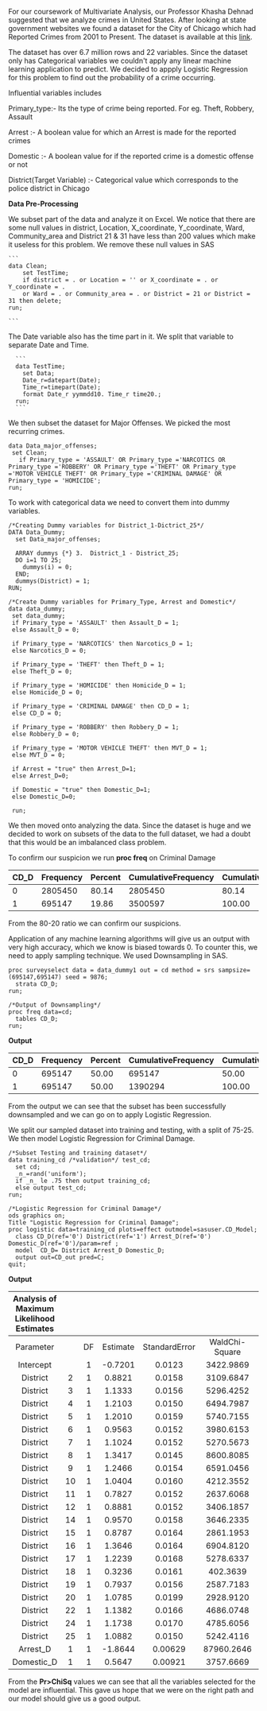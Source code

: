 
For our coursework of Multivariate Analysis, our Professor Khasha Dehnad suggested that we analyze crimes in United States. After looking at state government websites we found a dataset for the City of Chicago which had Reported Crimes from 2001 to Present. The dataset is available at this [link](https://catalog.data.gov/dataset/crimes-2001-to-present-398a4).

The dataset has over 6.7 million rows and 22 variables. Since the dataset only has Categorical variables we couldn't apply any linear machine learning application to predict. We decided to appply Logistic Regression for this problem to find out the probability of a crime occurring.

Influential variables includes

Primary_type:- Its the type of crime being reported. For eg. Theft, Robbery, Assault

Arrest :- A boolean value for which an Arrest is made for the reported crimes

Domestic :- A boolean value for if the reported crime is a domestic offense or not

District(Target Variable) :- Categorical value which corresponds to the police district in Chicago

**Data Pre-Processing**

We subset part of the data and analyze it on Excel. We notice that there are some null values in district, Location, X_coordinate, Y_coordinate, Ward, Community_area and District 21 & 31 have less than 200 values which make it useless for this problem. We remove these null values in SAS

    ```
    data Clean;
    	set TestTime;
    	if district = . or Location = '' or X_coordinate = . or Y_coordinate = .
    	or Ward = . or Community_area = . or District = 21 or District = 31 then delete;
    run;

    ```

  The Date variable also has the time part in it. We split that variable to separate Date and Time.

      ```
      data TestTime;
        set Data;
        Date_r=datepart(Date);
        Time_r=timepart(Date);
        format Date_r yymmdd10. Time_r time20.;
      run;
      ```

   We then subset the dataset for Major Offenses. We picked the most recurring crimes.

   ```
   data Data_major_offenses;
   	set Clean;
	  if Primary_type = 'ASSAULT' OR Primary_type ='NARCOTICS OR Primary_type ='ROBBERY' OR Primary_type ='THEFT' OR Primary_type ='MOTOR VEHICLE THEFT' OR Primary_type ='CRIMINAL DAMAGE' OR Primary_type = 'HOMICIDE';
   run;
   ```

   To work with categorical data we need to convert them into dummy variables.

   ```
   /*Creating Dummy variables for District_1-Dictrict_25*/
   DATA Data_Dummy;
     set Data_major_offenses;

     ARRAY dummys {*} 3.  District_1 - District_25;
     DO i=1 TO 25;			      
       dummys(i) = 0;
     END;
     dummys(District) = 1;		
   RUN;

   /*Create Dummy variables for Primary_Type, Arrest and Domestic*/
   data data_dummy;
   	set data_dummy;
   	if Primary_type = 'ASSAULT' then Assault_D = 1;
   	else Assault_D = 0;

   	if Primary_type = 'NARCOTICS' then Narcotics_D = 1;
   	else Narcotics_D = 0;

   	if Primary_type = 'THEFT' then Theft_D = 1;
   	else Theft_D = 0;

   	if Primary_type = 'HOMICIDE' then Homicide_D = 1;
   	else Homicide_D = 0;

   	if Primary_type = 'CRIMINAL DAMAGE' then CD_D = 1;
   	else CD_D = 0;

   	if Primary_type = 'ROBBERY' then Robbery_D = 1;
   	else Robbery_D = 0;

   	if Primary_type = 'MOTOR VEHICLE THEFT' then MVT_D = 1;
   	else MVT_D = 0;

   	if Arrest = "true" then Arrest_D=1;
   	else Arrest_D=0;

   	if Domestic = "true" then Domestic_D=1;
   	else Domestic_D=0;

   	run;

   ```
We then moved onto analyzing the data. Since the dataset is huge and we decided to work on subsets of the data to the full dataset, we had a doubt that this would be an imbalanced class problem.

To confirm our suspicion we run **proc freq** on Criminal Damage

| CD_D | Frequency | Percent | CumulativeFrequency | CumulativePercent |
|------|-----------|---------|---------------------|-------------------|
| 0    | 2805450   | 80.14   | 2805450             | 80.14             |
| 1    | 695147    | 19.86   | 3500597             | 100.00            |

From the 80-20 ratio we can confirm our suspicions.

Application of any machine learning algorithms will give us an output with very high accuracy, which we know is biased towards 0.
To counter this, we need to apply sampling technique. We used Downsampling in SAS.

  ```
  proc surveyselect data = data_dummy1 out = cd method = srs sampsize=(695147,695147) seed = 9876;
  	strata CD_D;
  run;

  /*Output of Downsampling*/
  proc freq data=cd;
  	tables CD_D;
  run;
  ```

**Output**

  | CD_D | Frequency | Percent | CumulativeFrequency | CumulativePercent |
|------|-----------|---------|---------------------|-------------------|
| 0    | 695147    | 50.00   | 695147              | 50.00             |
| 1    | 695147    | 50.00   | 1390294             | 100.00            |

From the output we can see that the subset has been successfully downsampled and we can go on to apply Logistic Regression.

We split our sampled dataset into training and testing, with a split of 75-25. We then model Logistic Regression for Criminal Damage.

  ```
  /*Subset Testing and training dataset*/
  data training_cd /*validation*/ test_cd;
    set cd;
    _n_=rand('uniform');
    if _n_ le .75 then output training_cd;
    else output test_cd;
  run;

  /*Logistic Regression for Criminal Damage*/
  ods graphics on;
  Title "Logistic Regression for Criminal Damage";
  proc logistic data=training_cd plots=effect outmodel=sasuser.CD_Model;
  	class CD_D(ref='0') District(ref='1') Arrest_D(ref='0') Domestic_D(ref='0')/param=ref ;
  	model  CD_D= District Arrest_D Domestic_D;
  	output out=CD_out pred=C;
  quit;
  ```

**Output**

| Analysis of Maximum Likelihood  Estimates |    |    |          |               |                |            |
|:-----------------------------------------:|:--:|:--:|:--------:|:-------------:|:--------------:|:----------:|
| Parameter                                 |    | DF | Estimate | StandardError | WaldChi-Square | Pr > ChiSq |
| Intercept                                 |    | 1  | -0.7201  | 0.0123        | 3422.9869      | <.0001     |
| District                                  | 2  | 1  | 0.8821   | 0.0158        | 3109.6847      | <.0001     |
| District                                  | 3  | 1  | 1.1333   | 0.0156        | 5296.4252      | <.0001     |
| District                                  | 4  | 1  | 1.2103   | 0.0150        | 6494.7987      | <.0001     |
| District                                  | 5  | 1  | 1.2010   | 0.0159        | 5740.7155      | <.0001     |
| District                                  | 6  | 1  | 0.9563   | 0.0152        | 3980.6153      | <.0001     |
| District                                  | 7  | 1  | 1.1024   | 0.0152        | 5270.5673      | <.0001     |
| District                                  | 8  | 1  | 1.3417   | 0.0145        | 8600.8085      | <.0001     |
| District                                  | 9  | 1  | 1.2466   | 0.0154        | 6591.0456      | <.0001     |
| District                                  | 10 | 1  | 1.0404   | 0.0160        | 4212.3552      | <.0001     |
| District                                  | 11 | 1  | 0.7827   | 0.0152        | 2637.6068      | <.0001     |
| District                                  | 12 | 1  | 0.8881   | 0.0152        | 3406.1857      | <.0001     |
| District                                  | 14 | 1  | 0.9570   | 0.0158        | 3646.2335      | <.0001     |
| District                                  | 15 | 1  | 0.8787   | 0.0164        | 2861.1953      | <.0001     |
| District                                  | 16 | 1  | 1.3646   | 0.0164        | 6904.8120      | <.0001     |
| District                                  | 17 | 1  | 1.2239   | 0.0168        | 5278.6337      | <.0001     |
| District                                  | 18 | 1  | 0.3236   | 0.0161        | 402.3639       | <.0001     |
| District                                  | 19 | 1  | 0.7937   | 0.0156        | 2587.7183      | <.0001     |
| District                                  | 20 | 1  | 1.0785   | 0.0199        | 2928.9120      | <.0001     |
| District                                  | 22 | 1  | 1.1382   | 0.0166        | 4686.0748      | <.0001     |
| District                                  | 24 | 1  | 1.1738   | 0.0170        | 4785.6056      | <.0001     |
| District                                  | 25 | 1  | 1.0882   | 0.0150        | 5242.4116      | <.0001     |
| Arrest_D                                  | 1  | 1  | -1.8644  | 0.00629       | 87960.2646     | <.0001     |
| Domestic_D                                | 1  | 1  | 0.5647   | 0.00921       | 3757.6669      | <.0001     |

From the **Pr>ChiSq** values we can see that all the variables selected for the model are influential. This gave us hope that we were on the right path and our model should give us a good output. 
